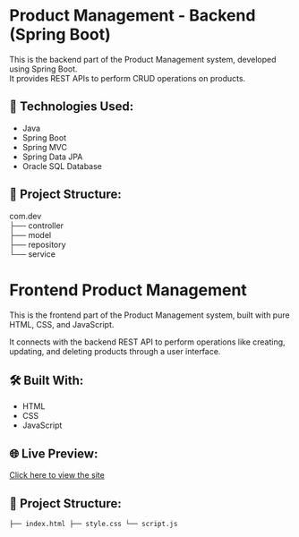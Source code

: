 # Product Management - Backend (Spring Boot)

This is the backend part of the Product Management system, developed using Spring Boot.  
It provides REST APIs to perform CRUD operations on products.

## 🚀 Technologies Used:
- Java
- Spring Boot
- Spring MVC
- Spring Data JPA
- Oracle SQL Database

## 📁 Project Structure:
com.dev  
├── controller  
├── model  
├── repository  
└── service
# Frontend Product Management

This is the frontend part of the Product Management system, built with pure HTML, CSS, and JavaScript.

It connects with the backend REST API to perform operations like creating, updating, and deleting products through a user interface.

## 🛠️ Built With:
- HTML
- CSS
- JavaScript

## 🌐 Live Preview:
[Click here to view the site](https://github-sathu.github.io/frontend-product-management/) <!-- Replace with your actual deployed URL -->

## 📁 Project Structure:
 ``` ├── index.html ├── style.css └── script.js ```

